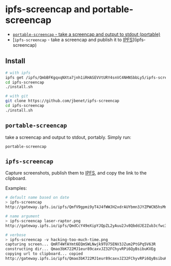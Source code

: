 # ipfs-screencap and portable-screencap

- [`portable-screencap` - take a screencap and output to stdout (portable)](portable-screencap)
- [`ipfs-screencap` - take a screencap and publish it to [IPFS](http://ipfs.io)](ipfs-screencap)

## Install

```sh
# with ipfs
ipfs get /ipfs/QmbBFKgqxqNXta7jnh1iRHASEVVtURY4snVC4NHNSbbLy5/ipfs-screencap
cd ipfs-screencap
./install.sh

# with git
git clone https://github.com/jbenet/ipfs-screencap
cd ipfs-screencap
./install.sh
```

## `portable-screencap`

take a screencap and output to stdout, portably. Simply run:

```
portable-screencap
```

## `ipfs-screencap`

Capture screenshots, publish them to [IPFS](http://ipfs.io), and copy the link to the clipboard.

Examples:
```sh
# default name based on date
> ipfs-screencap
http://gateway.ipfs.io/ipfs/QmfV9gpmi9yT4J4fWWJH2xdrAUYbmn3JYZPWCN5hsMnA9A/screencap.2015-07-04T01:21:00Z.png

# name argument
> ipfs-screencap laser-raptor.png
http://gateway.ipfs.io/ipfs/QmdCcY49eXipYJQpZL2yAuu2Jv8QbddJE2Zub3cfwc3aPz/laser-raptor.png

# verbose
> ipfs-screencap -v hacking-too-much-time.png
capturing screen... QmRT4WfAYmt6EQmSWLNwjk9TU75ENV3JZum2PtGPq5V63R
constructing dir... Qmao3bK722MJ1eur89caxvJZ32FChyvRPi6QyBsibuKVEg
copying url to clipboard... copied
http://gateway.ipfs.io/ipfs/Qmao3bK722MJ1eur89caxvJZ32FChyvRPi6QyBsibuKVEg/hacking-too-much-time.png
```

